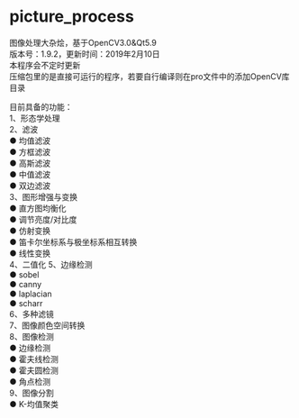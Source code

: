﻿# picture_process
图像处理大杂烩，基于OpenCV3.0&Qt5.9  
版本号：1.9.2，更新时间：2019年2月10日  
本程序会不定时更新  
压缩包里的是直接可运行的程序，若要自行编译则在pro文件中的添加OpenCV库目录  

目前具备的功能：  
1、形态学处理  
2、滤波  
  ● 均值滤波  
  ● 方框滤波  
  ● 高斯滤波  
  ● 中值滤波  
  ● 双边滤波  
3、图形增强与变换  
  ● 直方图均衡化  
  ● 调节亮度/对比度  
  ● 仿射变换  
  ● 笛卡尔坐标系与极坐标系相互转换  
  ● 线性变换  
4、二值化 
5、边缘检测  
  ● sobel  
  ● canny  
  ● laplacian  
  ● scharr  
6、多种滤镜  
7、图像颜色空间转换  
8、图像检测  
  ● 边缘检测  
  ● 霍夫线检测  
  ● 霍夫圆检测  
  ● 角点检测  
9、图像分割  
  ● K-均值聚类  
